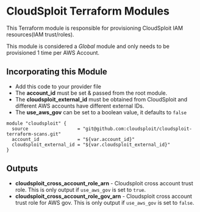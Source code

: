 # CloudSploit Terraform Modules

This Terraform module is responsible for provisioning CloudSploit IAM resources(IAM trust/roles).

This module is considered a *Global* module and only needs to be provisioned 1 time per AWS Account.

## Incorporating this Module
* Add this code to your provider file
* The **account_id** must be set & passed from the root module.
* The **cloudsploit_external_id** must be obtained from CloudSploit and different AWS accounts have different external IDs.
* The **use_aws_gov** can be set to a boolean value, it defaults to `false`

```
module "cloudsploit" {
  source                  = "git@github.com:cloudsploit/cloudsploit-terraform-scans.git"
  account_id              = "${var.account_id}"
  cloudsploit_external_id = "${var.cloudsploit_external_id}"
}
```

## Outputs
* **cloudsploit_cross_account_role_arn** - Cloudsploit cross account trust role. This is only output if `use_aws_gov` is set to `true`.
* **cloudsploit_cross_account_role_gov_arn** - Cloudsploit cross account trust role for AWS gov. This is only output if `use_aws_gov` is set to `false`.
